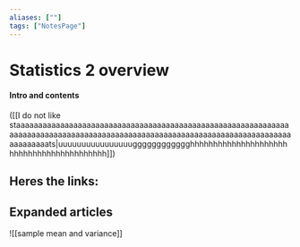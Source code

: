 ```yaml
---
aliases: [""]
tags: ["NotesPage"]
---
```


# Statistics 2 overview

#### Intro and contents
([[I do not like staaaaaaaaaaaaaaaaaaaaaaaaaaaaaaaaaaaaaaaaaaaaaaaaaaaaaaaaaaaaaaaaaaaaaaaaaaaaaaaaaaaaaaaaaaaaaaaaaaaaaaaaaaaaaaaaaaaaaaaaaaaaaaaaaaaaaaats|uuuuuuuuuuuuuuuugggggggggggghhhhhhhhhhhhhhhhhhhhhhhhhhhhhhhhhhhhhhhhhh]]) 

Heres the links:
- 


## Expanded articles
![[sample mean and variance]]